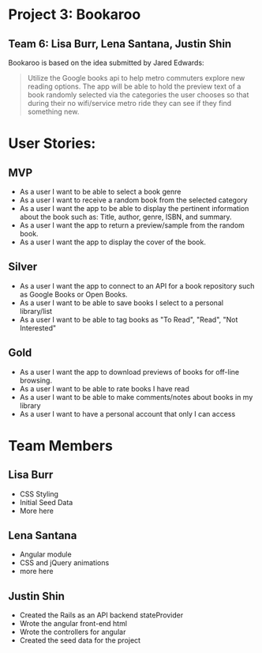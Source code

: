 # Project 3: **Bookaroo**
## Team 6: Lisa Burr, Lena Santana, Justin Shin
Bookaroo is based on the idea submitted by Jared Edwards:
> Utilize the Google books api to help metro commuters explore new reading options. The app will be able to hold the preview text of a book randomly selected via the categories the user chooses so that during their no wifi/service metro ride they can see if they find something new.

# User Stories:

## MVP
- As a user I want to be able to select a book genre
- As a user I want to receive a random book from the selected category
- As a user I want the app to be able to display the pertinent information about the book such as: Title, author, genre, ISBN, and summary.
- As a user I want the app to return a preview/sample from the random book.
- As a user I want the app to display the cover of the book.

## Silver
- As a user I want the app to connect to an API for a book repository such as Google Books or Open Books.
- As a user I want to be able to save books I select to a personal library/list
- As a user I want to be able to tag books as "To Read", "Read", "Not Interested"

## Gold
- As a user I want the app to download previews of books for off-line browsing.
- As a user I want to be able to rate books I have read
- As a user I want to be able to make comments/notes about books in my library
- As a user I want to have a personal account that only I can access

# Team Members

## Lisa Burr
- CSS Styling
- Initial Seed Data
- More here

## Lena Santana
- Angular module
- CSS and jQuery animations
- more here

## Justin Shin
- Created the Rails as an API backend stateProvider
- Wrote the angular front-end html
- Wrote the controllers for angular
- Created the seed data for the project
